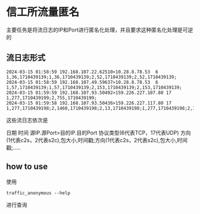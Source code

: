 # 信工所流量匿名

主要任务是将流日志的IP和Port进行匿名化处理，并且要求这种匿名化处理是可逆的

## 流日志形式

```
2024-03-15 01:58:59	192.168.107.22.62510>10.28.8.78.53	6	1,36,1710439139;1,36,1710439139;2,52,1710439139;2,52,1710439139;
2024-03-15 01:58:59	192.168.107.49.59637>10.28.8.78.53	6	1,57,1710439139;1,57,1710439139;2,153,1710439139;2,153,1710439139;
2024-03-15 01:59:59	192.168.107.93.50492>159.226.227.107.80	17	1,277,1710439199;2,755,1710439199;
2024-03-15 01:59:58	192.168.107.93.50436>159.226.227.117.80	17	1,277,1710439198;2,1460,1710439198;2,13,1710439198;1,277,1710439198;2,1460,1710439198;2,421,1710439198;
```

这些流日志依次是

日期 时间 源IP.源Port>目的IP.目的Port 协议类型(6代表TCP，17代表UDP) 方向(1代表c2s，2代表s2c),包大小,时间戳;方向(1代表c2s，2代表s2c),包大小,时间戳;.....


## how to use

使用
```
traffic_anonymous --help
```
进行查询
